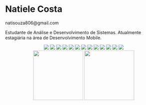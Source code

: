 <h1>Natiele Costa</h1> 

<p>natisouza806@gmail.com</p>

Estudante de Análise e Desenvolvimento de Sistemas. Atualmente estagiária na área de Desenvolvimento Mobile. 

<div align="center">
  
<img src="https://img.shields.io/badge/Python-3776AB?style=for-the-badge&logo=python&logoColor=white"/>
<img src="https://img.shields.io/badge/HTML5-E34F26?style=for-the-badge&logo=html5&logoColor=white"/>
<img src="https://img.shields.io/badge/CSS3-1572B6?style=for-the-badge&logo=css3&logoColor=white"/>
<img src="https://img.shields.io/badge/Bootstrap-563D7C?style=for-the-badge&logo=bootstrap&logoColor=white"/>
<img src="https://img.shields.io/badge/Computer_Vision-4285F4?style=for-the-badge&logo=google&logoColor=white"/>
<img src="https://img.shields.io/badge/Business_Intelligence-430098?style=for-the-badge&logo=powerbi&logoColor=white"/>
<img src="https://img.shields.io/badge/Data_Analysis-2E9AFE?style=for-the-badge&logo=adobe&logoColor=white"/>
<img src="https://img.shields.io/badge/Design_Thinking-FFD700?style=for-the-badge&logo=designthinking&logoColor=black"/>
<img src="https://img.shields.io/badge/React_Native-61DAFB?style=for-the-badge&logo=react&logoColor=white"/>
<img src="https://img.shields.io/badge/Node.js-43853D?style=for-the-badge&logo=node.js&logoColor=white"/>
<img src="https://img.shields.io/badge/JavaScript-F7DF1E?style=for-the-badge&logo=javascript&logoColor=black"/>
<img src="https://img.shields.io/badge/React-20232A?style=for-the-badge&logo=react&logoColor=61DAFB"/>
<img src="https://img.shields.io/badge/Git-F05032?style=for-the-badge&logo=git&logoColor=white"/>
</div>
  
<div align="center">
<img height="160em" src="https://github-readme-stats.vercel.app/api?username=naticost&show_icons=true&theme=radical"/>
<img height="160em" src="https://github-readme-stats.vercel.app/api/top-langs/?username=naticost&layout=compact&langs_count=7&theme=synthwave"/>
</div>


</div>

